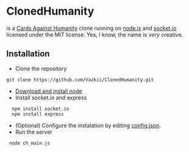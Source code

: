 # ClonedHumanity

is a [Cards Against Humanity](http://cardsagainsthumanity.com/) clone running on [node.js](http://nodejs.org/) and [socket.io](http://socket.io/) licensed under the MIT license. Yes, I know, the name is *very* creative.

## Installation

* Clone the repository
```
git clone https://github.com/Vazkii/ClonedHumanity.git
```
* [Download and install node](http://nodejs.org/download/)
* Install socket.io and express
```
  npm install socket.io
  npm install express
```
* (Optional) Configure the instalation by editing [config.json](https://github.com/Vazkii/ClonedHumanity/blob/master/config.json).
* Run the server
```
 node ch_main.js
```
